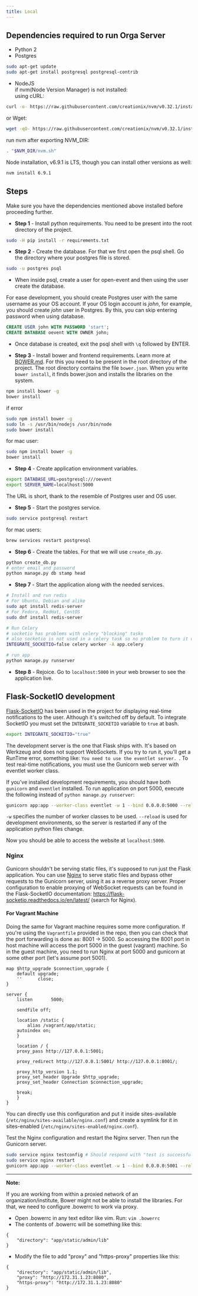 ```yaml
---
title: Local
---
```


## Dependencies required to run Orga Server

* Python 2
* Postgres
```sh
sudo apt-get update
sudo apt-get install postgresql postgresql-contrib
```
* NodeJS  
if nvm(Node Version Manager)  is not installed:  
using cURL:
```sh
curl -o- https://raw.githubusercontent.com/creationix/nvm/v0.32.1/install.sh | bash
```
or Wget:
```sh
wget -qO- https://raw.githubusercontent.com/creationix/nvm/v0.32.1/install.sh | bash
```
run nvm after exporting NVM_DIR:
```sh
. "$NVM_DIR/nvm.sh"
```
Node installation, v6.9.1 is LTS, though you can install other versions as well:
```sh
nvm install 6.9.1
```

## Steps

Make sure you have the dependencies mentioned above installed before proceeding further.

* **Step 1** - Install python requirements. You need to be present into the root directory of the project.

```sh
sudo -H pip install -r requirements.txt
```


* **Step 2** - Create the database. For that we first open the psql shell. Go the directory where your postgres file is stored.

```sh
sudo -u postgres psql
```

* When inside psql, create a user for open-event and then using the user create the database.

For ease development, you should create Postgres user with the same username as your OS account. If your OS login account is _john_, for example, you should create _john_ user in Postgres. By this, you can skip entering password when using database.

```sql
CREATE USER john WITH PASSWORD 'start';
CREATE DATABASE oevent WITH OWNER john;
```

* Once database is created, exit the psql shell with `\q` followed by ENTER.


* **Step 3** - Install bower and frontend requirements. Learn more at [BOWER.md](../README.md#how-to-configure-bower). For this you need to be present in the root directory of the project. The root directory contains the file ```bower.json```. When you write ```bower install```, it finds bower.json and installs the libraries on the system.

```sh
npm install bower -g
bower install
```
if error
```sh
sudo npm install bower -g
sudo ln -s /usr/bin/nodejs /usr/bin/node
sudo bower install
```
for mac user:
```sh
sudo npm install bower -g
bower install
```

* **Step 4** - Create application environment variables.

```sh
export DATABASE_URL=postgresql:///oevent
export SERVER_NAME=localhost:5000
```

The URL is short, thank to the resemble of Postgres user and OS user.


* **Step 5** - Start the postgres service.

```sh
sudo service postgresql restart
```
for mac users:

```sh
brew services restart postgresql
```

* **Step 6** - Create the tables. For that we will use `create_db.py`.

```sh
python create_db.py
# enter email and password
python manage.py db stamp head
```


* **Step 7** - Start the application along with the needed services.

```sh
# Install and run redis
# For Ubuntu, Debian and alike
sudo apt install redis-server
# For Fedora, RedHat, CentOS
sudo dnf install redis-server

# Run Celery
# socketio has problems with celery "blocking" tasks
# also socketio is not used in a celery task so no problem to turn it off
INTEGRATE_SOCKETIO=false celery worker -A app.celery

# run app
python manage.py runserver
```

* **Step 8** - Rejoice. Go to `localhost:5000` in your web browser to see the application live.


## Flask-SocketIO development

[Flask-SocketIO](https://flask-socketio.readthedocs.io/en/latest/) has been used in the project for displaying real-time notifications to the user. Although it's switched off by default. To integrate SocketIO you must set the `INTEGRATE_SOCKETIO` variable to `true` at bash.

```bash
export INTEGRATE_SOCKETIO="true"
```

The development server is the one that Flask ships with. It's based on Werkzeug and does not support WebSockets. If you try to run it, you'll get a RunTime error, something like: `You need to use the eventlet server. `.  To test real-time notifications, you must use the Gunicorn web server with eventlet worker class.

If you've installed development requirements, you should have both `gunicorn` and `eventlet` installed. To run application on port 5000, execute the following instead of `python manage.py runserver`:

```bash
gunicorn app:app --worker-class eventlet -w 1 --bind 0.0.0.0:5000 --reload
```

`-w` specifies the number of worker classes to be used. `--reload` is used for development environments, so the server is restarted if any of the application python files change.

Now you should be able to access the website at `localhost:5000`.

### Nginx

Gunicorn shouldn't be serving static files, it's supposed to run just the Flask application. You can use [Nginx](https://www.nginx.com/) to serve static files and bypass other requests to the Gunicorn server, using it as a reverse proxy server. Proper configuration to enable proxying of WebSocket requests can be found in the Flask-SocketIO documentation: https://flask-socketio.readthedocs.io/en/latest/ (search for Nginx).

#### For Vagrant Machine

Doing the same for Vagrant machine requires some more configuration. If you're using the `Vagrantfile` provided in the repo, then you can check that the port forwarding is done as: 8001 -> 5000. So accessing the 8001 port in host machine will access the port 5000 in the guest (vagrant) machine. So in the guest machine, you need to run Nginx at port 5000 and gunicorn at some other port (let's assume port 5001).

```nginx
map $http_upgrade $connection_upgrade {
    default upgrade;
    ''      close;
}

server {
    listen       5000;

    sendfile off;

    location /static {
        alias /vagrant/app/static;
    autoindex on;
    }

    location / {
    proxy_pass http://127.0.0.1:5001;

    proxy_redirect http://127.0.0.1:5001/ http://127.0.0.1:8001/;

    proxy_http_version 1.1;
    proxy_set_header Upgrade $http_upgrade;
    proxy_set_header Connection $connection_upgrade;

    break;
    }
}
```

You can directly use this configuration and put it inside sites-available (`/etc/nginx/sites-available/nginx.conf`) and create a symlink for it in sites-enabled (`/etc/nginx/sites-enabled/nginx.conf`).

Test the Nginx configuration and restart the Nginx server. Then run the Gunicorn server.

```bash
sudo service nginx testconfig # Should respond with "test is successful"
sudo service nginx restart
gunicorn app:app --worker-class eventlet -w 1 --bind 0.0.0.0:5001 --reload
```

---

**Note:**

If you are working from within a proxied network of an organization/institute, Bower might not be able to install the libraries. For that, we need to configure .bowerrc to work via proxy.
* Open .bowerrc in any text editor like vim. Run:
```vim .bowerrc```
* The contents of .bowerrc will be something like this:
```
{
	"directory": "app/static/admin/lib"
}
```
* Modify the file to add "proxy" and "https-proxy" properties like this:
```
{
	"directory": "app/static/admin/lib",
	"proxy": "http://172.31.1.23:8080",
	"https-proxy": "http://172.31.1.23:8080"
}
```
